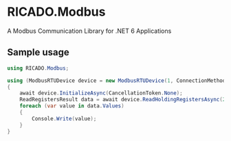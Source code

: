 # RICADO.Modbus
A Modbus Communication Library for .NET 6 Applications


## Sample usage

```csharp
using RICADO.Modbus;

using (ModbusRTUDevice device = new ModbusRTUDevice(1, ConnectionMethod.TCP, "10.1.4.205", 8000, 5000, 3))
{
    await device.InitializeAsync(CancellationToken.None);
    ReadRegistersResult data = await device.ReadHoldingRegistersAsync(2000, 7, CancellationToken.None);
    foreach (var value in data.Values)
    {
        Console.Write(value);
    }
}
```

